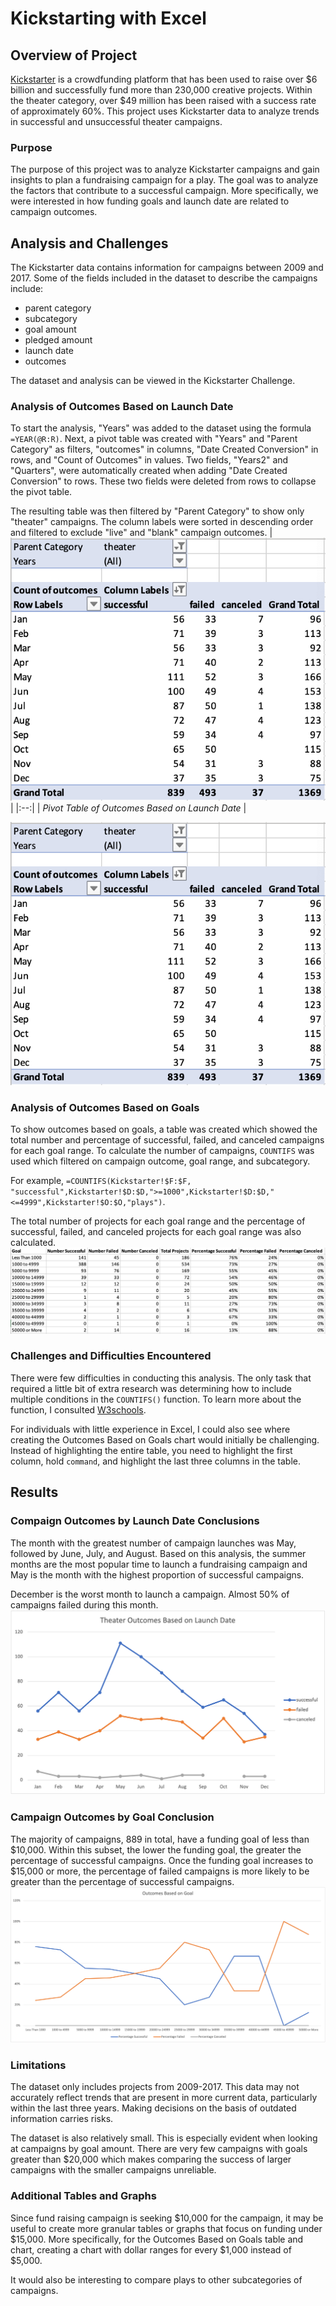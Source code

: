 # Kickstarting with Excel

## Overview of Project
[Kickstarter](https://www.kickstarter.com/?ref=ksr-redirect-kickstarter_today) is a crowdfunding platform that has been used to raise over $6 billion and successfully fund more than 230,000 creative projects. Within the theater category, over $49 million has been raised with a success rate of approximately 60%. This project uses Kickstarter data to analyze trends in successful and unsuccessful theater campaigns.

### Purpose
The purpose of this project was to analyze Kickstarter campaigns and gain insights to plan a fundraising campaign for a play. The goal was to analyze the factors that contribute to a successful campaign. More specifically, we were interested in how funding goals and launch date are related to campaign outcomes.

## Analysis and Challenges
The Kickstarter data contains information for campaigns between 2009 and 2017. Some of the fields included in the dataset to describe the campaigns include: 
* parent category
* subcategory
* goal amount
* pledged amount
* launch date
* outcomes

The dataset and analysis can be viewed in the Kickstarter Challenge.

### Analysis of Outcomes Based on Launch Date
To start the analysis, "Years" was added to the dataset using the formula `=YEAR(@R:R)`. Next, a pivot table was created with "Years" and "Parent Category" as filters, "outcomes" in columns, "Date Created Conversion" in rows, and "Count of Outcomes" in values. Two fields, "Years2" and "Quarters", were automatically created when adding "Date Created Conversion" to rows. These two fields were deleted from rows to collapse the pivot table.

The resulting table was then filtered by "Parent Category" to show only "theater" campaigns. The column labels were sorted in descending order and filtered to exclude "live" and "blank" campaign outcomes. 
| ![Pivot Table](/Resources/PivotTable.png) | 
|:--:| 
| *Pivot Table of Outcomes Based on Launch Date* |

![Pivot Table](/Resources/PivotTable.png)

### Analysis of Outcomes Based on Goals
To show outcomes based on goals, a table was created which showed the total number and percentage of successful, failed, and canceled campaigns for each goal range. To calculate the number of campaigns, `COUNTIFS` was used which filtered on campaign outcome, goal range, and subcategory. 

For example, `=COUNTIFS(Kickstarter!$F:$F, "successful",Kickstarter!$D:$D,">=1000",Kickstarter!$D:$D,"<=4999",Kickstarter!$O:$O,"plays")`. 

The total number of projects for each goal range and the percentage of successful, failed, and canceled projects for each goal range was also calculated.
![Table](/Resources/Table.png)

### Challenges and Difficulties Encountered
There were few difficulties in conducting this analysis. The only task that required a little bit of extra research was determining how to include multiple conditions in the `COUNTIFS()` function. To learn more about the function, I consulted [W3schools](https://www.w3schools.com/excel/excel_countifs.php).

For individuals with little experience in Excel, I could also see where creating the Outcomes Based on Goals chart would initially be challenging. Instead of highlighting the entire table, you need to highlight the first column, hold `command`, and highlight the last three columns in the table.


## Results

### Compaign Outcomes by Launch Date Conclusions
The month with the greatest number of campaign launches was May, followed by June, July, and August. Based on this analysis, the summer months are the most popular time to launch a fundraising campaign and May is the month with the highest proportion of successful campaigns. 

December is the worst month to launch a campaign. Almost 50% of campaigns failed during this month. 
![Outcomes by Launch Date](/Resources/Theater_Outcomes_vs_Launch.png)

### Campaign Outcomes by Goal Conclusion
The majority of campaigns, 889 in total, have a funding goal of less than $10,000. Within this subset, the lower the funding goal, the greater the percentage of successful campaigns. Once the funding goal increases to $15,000 or more, the percentage of failed campaigns is more likely to be greater than the percentage of successful campaigns. 
![Outcomes by Goal](/Resources/Outcomes_vs_Goals.png)

### Limitations
The dataset only includes projects from 2009-2017. This data may not accurately reflect trends that are present in more current data, particularly within the last three years. Making decisions on the basis of outdated information carries risks.

The dataset is also relatively small. This is especially evident when looking at campaigns by goal amount. There are very few campaigns with goals greater than $20,000 which makes comparing the success of larger campaigns with the smaller campaigns unreliable. 

### Additional Tables and Graphs
Since fund raising campaign is seeking $10,000 for the campaign, it may be useful to create more granular tables or graphs that focus on funding under $15,000. More specifically, for the Outcomes Based on Goals table and chart, creating a chart with dollar ranges for every $1,000 instead of $5,000. 

It would also be interesting to compare plays to other subcategories of campaigns. 
